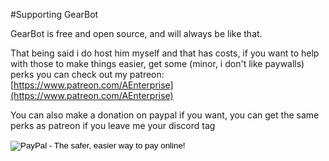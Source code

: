 #Supporting GearBot

GearBot is free and open source, and will always be like that.

That being said i do host him myself and that has costs, if you want to help with those to make things easier, get some (minor, i don't like paywalls) perks you can check out my patreon: [https://www.patreon.com/AEnterprise](https://www.patreon.com/AEnterprise)

You can also make a donation on paypal if you want, you can get the same perks as patreon if you leave me your discord tag
<form action="https://www.paypal.com/cgi-bin/webscr" method="post" target="_top">
<input type="hidden" name="cmd" value="_s-xclick">
<input type="hidden" name="hosted_button_id" value="XJJTRZ5JJTDNJ">
<input type="image" src="https://www.paypalobjects.com/en_US/i/btn/btn_donate_LG.gif" border="0" name="submit" alt="PayPal - The safer, easier way to pay online!">
<img alt="" border="0" src="https://www.paypalobjects.com/en_US/i/scr/pixel.gif" width="1" height="1">
</form>
